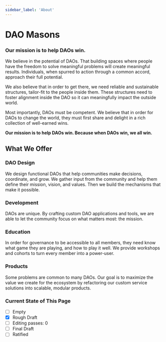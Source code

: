 ```yaml
---
sidebar_label: 'About'
---
```


# DAO Masons

### Our mission is to help DAOs win.

We believe in the potential of DAOs. That building spaces where people have the freedom to solve meaningful problems will create meaningful results. Individuals, when spurred to action through a common accord, approach their full potential.

We also believe that in order to get there, we need reliable and sustainable structures, tailor-fit to the people inside them. These structures need to foster alignment inside the DAO so it can meaningfully impact the outside world.

Most importantly, DAOs must be competent. We believe that in order for DAOs to change the world, they must first share and delight in a rich collection of well-earned wins.

**Our mission is to help DAOs win. Because when DAOs win, we all win.**

## What We Offer

### DAO Design

We design functional DAOs that help communities make decisions, coordinate, and grow. We gather input from the community and help them define their mission, vision, and values. Then we build the mechanisms that make it possible.

### Development

DAOs are unique. By crafting custom DAO applications and tools, we are able to let the community focus on what matters most: the mission.

### Education

In order for governance to be accessible to all members, they need know what game they are playing, and how to play it well. We provide workshops and cohorts to turn every member into a power-user.

### Products

Some problems are common to many DAOs. Our goal is to maximize the value we create for the ecosystem by refactoring our custom service solutions into scalable, modular products.

### Current State of This Page

- [ ] Empty
- [x] Rough Draft
- [ ] Editing passes: 0
- [ ] Final Draft
- [ ] Ratified

<!--

TODO: ### DAO Operations

 ### Why Now?

It falls on us to challenge old assumptions and become new engineers of human coordination systems. We do this for ourselves, our families, communities and the greater society. We do this by pursuing mastery over the fundamental mechanics of the new basic unit of human coordination: The DAO.

As happened in the middle ages, our current world order is crumbling. Our leaders and the systems they energize – once relied upon as incorruptible bastions of truth, honor, service and authority – have become corrupted and are no longer trustworthy as a whole. What was originally designed to serve the people and provide each with resources and opportunity, has been bent over time to serve more siloed agendas.

The source, causes and nature of this corruption are beyond the scope of this document. The corruption itself is apparent and assumed. Our purpose is to provide a counterbalance to this corruption.

If you continue reading and find yourself aligned with the mission of the DAO Masons, we look forward to hearing your views, opinions and reasoned conclusions on this worthy topic. -->
